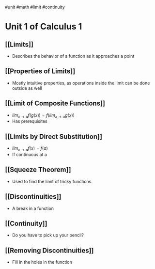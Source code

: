 #unit #math #limit #continuity
# Unit 1 of Calculus 1
## [[Limits]]
- Describes the behavior of a function as it approaches a point
## [[Properties of Limits]]
- Mostly intuitive properties, as operations inside the limit can be done outside as well
## [[Limit of Composite Functions]]
- $lim_{x\rightarrow a}f(g(x)) = f(lim_{x\rightarrow a}g(x))$
- Has prerequisites 
## [[Limits by Direct Substitution]]
- $lim_{x\rightarrow a}f(x)=f(a)$ 
- If continuous at a
## [[Squeeze Theorem]]
- Used to find the limit of tricky functions.
## [[Discontinuities]]
- A break in a function
## [[Continuity]]
- Do you have to pick up your pencil?
## [[Removing Discontinuities]]
- Fill in the holes in the function
